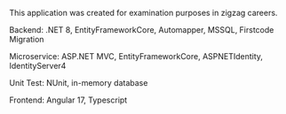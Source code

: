 This application was created for examination purposes in zigzag careers.

Backend: .NET 8, EntityFrameworkCore, Automapper, MSSQL, Firstcode Migration

Microservice: ASP.NET MVC, EntityFrameworkCore, ASPNETIdentity, IdentityServer4

Unit Test: NUnit, in-memory database

Frontend: Angular 17, Typescript

